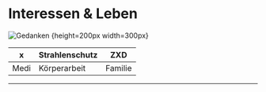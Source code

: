 # Interessen & Leben

![Gedanken][Ged] {height=200px width=300px}

[Ged]: https://openclipart.org/image/400px/273488 "Gedanken"

<!-- ![Gedanken](https://github.com/adam-p/markdown-here/raw/master/src/common/images/icon48.png "Logo Title Text 1") 
![Gedanken](https://openclipart.org/download/273488/Man-Light-Bulb-Brain.svg {height=400px width=500px} "Gedanken") -->

| x  | Strahlenschutz | ZXD  
| --------- |--------------- | ----
| Medi      | Körperarbeit   | Familie 

---
